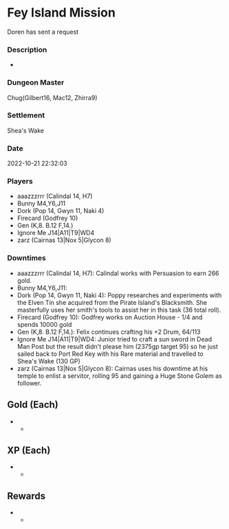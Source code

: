 # Fey Island Mission
Doren has sent a request
### Description
-
### Dungeon Master
Chug(Gilbert16, Mac12, Zhirra9)
### Settlement
Shea's Wake
### Date
2022-10-21 22:32:03
### Players
* aaazzzrrr (Calindal 14, H7)
* Bunny M4,Y6,J11
* Dork (Pop 14, Gwyn 11, Naki 4)
* Firecard (Godfrey 10)
* Gen (K,8. B.12 F,14.)
* Ignore Me J14|A11|T9|WD4
* zarz (Cairnas 13|Nox 5|Glycon 8)
### Downtimes
* aaazzzrrr (Calindal 14, H7): Calindal works with Persuasion to earn 266 gold.
* Bunny M4,Y6,J11: 
* Dork (Pop 14, Gwyn 11, Naki 4): Poppy researches and experiments with the Elven Tin she acquired from the Pirate Island's Blacksmith. She masterfully uses her smith's tools to assist her in this task (36 total roll).
* Firecard (Godfrey 10): Godfrey works on Auction House - 1/4 and spends 10000 gold
* Gen (K,8. B.12 F,14.): Felix continues crafting his +2 Drum,  64/113
* Ignore Me J14|A11|T9|WD4: Junior tried to craft a sun sword in Dead Man Post but the result didn't please him (2375gp target 95) so he just sailed back to Port Red Key with his Rare material and travelled to Shea's Wake (130 GP)
* zarz (Cairnas 13|Nox 5|Glycon 8): Cairnas uses his downtime at his temple to enlist a servitor, rolling 95 and gaining a Huge Stone Golem as follower.
## Gold (Each)
* -
## XP (Each)
* -
## Rewards
* -